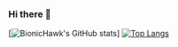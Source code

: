 ### Hi there 👋

[![BionicHawk's GitHub stats](https://github-readme-stats.vercel.app/api?username=bionichawk&show_icons=true&theme=radical)]
[![Top Langs](https://github-readme-stats.vercel.app/api/top-langs/?username=bionichawk&layout=donut&theme=radical)](https://github.com/anuraghazra/github-readme-stats)

<!--
**BionicHawk/BionicHawk** is a ✨ _special_ ✨ repository because its `README.md` (this file) appears on your GitHub profile.

Here are some ideas to get you started:

- 🔭 I’m currently working on ...
- 🌱 I’m currently learning ...
- 👯 I’m looking to collaborate on ...
- 🤔 I’m looking for help with ...
- 💬 Ask me about ...
- 📫 How to reach me: ...
- 😄 Pronouns: ...
- ⚡ Fun fact: ...
-->
